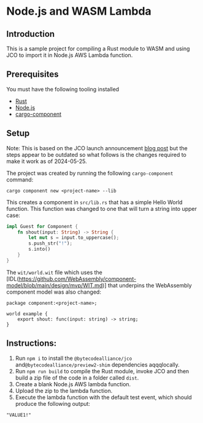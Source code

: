 # Node.js and WASM Lambda

## Introduction

This is a sample project for compiling a Rust module to WASM and using JCO to import it in Node.js 
AWS Lambda function.

## Prerequisites

You must have the following tooling installed

- [Rust](https://www.rust-lang.org/tools/install)
- [Node.js](https://nodejs.org/en/download/package-manager/current)
- [cargo-component](https://github.com/bytecodealliance/cargo-component)

## Setup

Note: This is based on the JCO launch announcement [blog post](https://bytecodealliance.org/articles/jco-1.0) but 
the steps appear to be outdated so what follows is the changes required to make it work as of 2024-05-25.

The project was created by running the following `cargo-component` command:

```shell
cargo component new <project-name> --lib
```
This creates a component in `src/lib.rs` that has a simple Hello World function. This function was changed to one 
that will turn a string into upper case:

```rust
impl Guest for Component {
    fn shout(input: String) -> String {
        let mut s = input.to_uppercase();
        s.push_str("!");
        s.into()
    }
}
```

The `wit/world.wit` file which uses the [IDL(https://github.com/WebAssembly/component-model/blob/main/design/mvp/WIT.md)] 
that underpins the WebAssembly component model was also changed:

```
package component:<project-name>;

world example {
    export shout: func(input: string) -> string;
}
```

## Instructions:
1. Run `npm i` to install the `@bytecodealliance/jco`  and`@bytecodealliance/preview2-shim` dependencies 
aqqqlocally.
2. Run `npm run build` to compile the Rust module, invoke JCO and then build a zip file of the code
in a folder called `dist`.
3. Create a blank Node.js AWS lambda function.
4. Upload the zip to the lambda function.
5. Execute the lambda function with the default test event, which should produce the following output:

```
"VALUE1!"
```